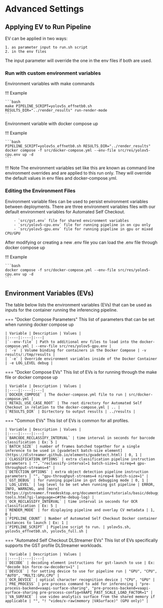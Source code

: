 # Advanced Settings

## Applying EV to Run Pipeline

EV can be applied in two ways:

    1. as parameter input to run.sh script
    2. in the env files

The input parameter will override the one in the env files if both are used.

### Run with custom environment variables

Environment variables with make commands

!!! Example

    ```bash
    make PIPELINE_SCRIPT=yolov5s_effnetb0.sh RESULTS_DIR="../render_results" run-render-mode
    ```

Environment variable with docker compose up

!!! Example

    ```bash
    PIPELINE_SCRIPT=yolov5s_effnetb0.sh RESULTS_DIR="../render_results" docker compose -f src/docker-compose.yml --env-file src/res/yolov5-cpu.env up -d
    ```

!!! Note
        The environment variables set like this are known as command line environment overrides and are applied to this run only.
        They will override the default values in env files and docker-compose.yml.

### Editing the Environment Files

Environment variable files can be used to persist environment variables between deployments. There are three environment variables files with our default environment variables for Automated Self Checkout.

        - `src/gst.env` file for shared environment variables
        - `src/yolov5-cpu.env` file for running pipeline in on cpu only
        - `src/yolov5-gpu.env` file for running pipeline in gpu or mixed CPU/GPU

After modifying or creating a new .env file you can load the .env file through docker compose up

!!! Example

    ```bash
    docker compose -f src/docker-compose.yml --env-file src/res/yolov5-cpu.env up -d
    ```

## Environment Variables (EVs)

The table below lists the environment variables (EVs) that can be used as inputs for the container running the inferencing pipeline.

=== "Docker Compose Parameters"
    This list of parameters that can be set when running docker compose up

    | Variable | Description | Values |
    |:----|:----|:---|
    |`--env-file` | Path to additional env files to load into the docker-compose.yml | --env-file src/res/yolov5-gpu.env |
    | `-v` | Volume binding for containers in the Docker Compose | -v results/:/tmp/results |
    | `-e` | Override environment variables inside of the Docker Container | -e LOG_LEVEL debug |

=== "Docker Compose EVs"
    This list of EVs is for running through the make file or docker compose up

    | Variable | Description | Values |
    |:----|:----|:---|
    |`DOCKER_COMPOSE` | The docker-compose.yml file to run | src/docker-compose.yml |
    |`RETAIL_USE_CASE_ROOT` | The root directory for Automated Self Checkout in relation to the docker-compose.yml | .. |
    |`RESULTS_DIR` | Dirtectory to output results | ../results |

=== "Common EVs"
    This list of EVs is common for all profiles.

    | Variable | Description | Values |
    |:----|:----|:---|
    |`BARCODE_RECLASSIFY_INTERVAL` | time interval in seconds for barcode classification | Ex: 5 |
    |`BATCH_SIZE` | number of frames batched together for a single inference to be used in [gvadetect batch-size element](https://dlstreamer.github.io/elements/gvadetect.html) | 0, 1 |
    |`CLASSIFICATION_OPTIONS` | extra classification pipeline instruction parameters | "", "reclassify-interval=1 batch-size=1 nireq=4 gpu-throughput-streams=4" |
    |`DETECTION_OPTIONS` | extra object detection pipeline instruction parameters | "", "gpu-throughput-streams=4 nireq=4 batch-size=1" |
    |`GST_DEBUG` | for running pipeline in gst debugging mode | 0, 1 |
    |`LOG_LEVEL` | log level to be set when running gst pipeline | ERROR, INFO, WARNING, and [more](https://gstreamer.freedesktop.org/documentation/tutorials/basic/debugging-tools.html?gi-language=c#the-debug-log) |
    |`OCR_RECLASSIFY_INTERVAL` | time interval in seconds for OCR classification | Ex: 5 |
    |`RENDER_MODE` | for displaying pipeline and overlay CV metadata | 1, 0 |
    |`PIPELINE_COUNT` | Number of Automated Self Checkout Docker container instances to launch | Ex: 1 |
    |`PIPELINE_SCRIPT` | Pipeline script to run. | yolov5s.sh, yolov5s_effnetb0.sh, yolov5s_full.sh |

=== "Automated Self Checkout DLStreamer EVs"
    This list of EVs specifically supports the GST profile DLStreamer workloads.

    | Variable | Description | Values |
    |:----|:----|:---|
    |`DECODE` | decoding element instructions for gst-launch to use | Ex: "decode bin force-sw-decoders=1" |
    |`DEVICE` | for setting device to use for pipeline run | "GPU", "CPU", "AUTO", "MULTI:GPU,CPU" |
    |`OCR_DEVICE` | optical character recognition device | "CPU", "GPU" |
    |`PRE_PROCESS` | pre process command to add for inferencing | "pre-process-backend=vaapi-surface-sharing", "pre-process-backend=vaapi-surface-sharing pre-process-config=VAAPI_FAST_SCALE_LOAD_FACTOR=1" |
    |`VA_SURFACE` | use video analytics surface from the shared memory if applicable | "", "! "video/x-raw(memory |VASurface)" (GPU only)" |
